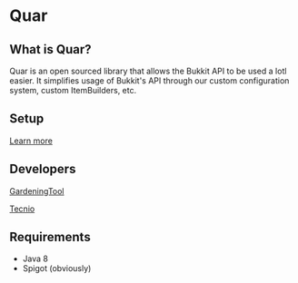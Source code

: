 # Quar

## What is Quar?
Quar is an open sourced library that allows the Bukkit API to be used a lotl easier. It simplifies usage of Bukkit's API through our custom configuration system, custom ItemBuilders, etc.

## Setup
[Learn more](https://jitpack.io/#GardeningTool/Quar)

## Developers
[GardeningTool](https://github.com/GardeningTool/)

[Tecnio](https://github.com/Tecnio/)

## Requirements

- Java 8
- Spigot (obviously)